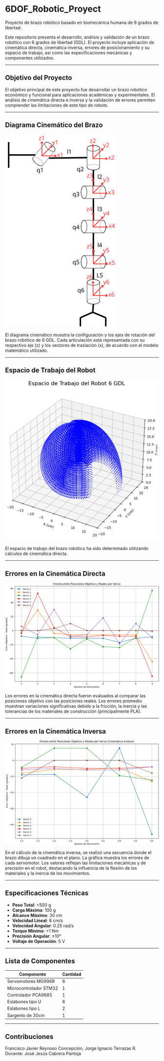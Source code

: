 # 6DOF_Robotic_Proyect
Proyecto de brazo robótico basado en biomecánica humana de 6 grados de libertad.

Este repositorio presenta el desarrollo, análisis y validación de un brazo robótico con 6 grados de libertad (GDL). El proyecto incluye aplicación de cinemática directa, cinemática inversa, errores de posicionamiento y su espacio de trabajo, así como las especificaciones mecánicas y componentes utilizados.

---

## Objetivo del Proyecto

El objetivo principal de este proyecto fue desarrollar un brazo robótico económico y funcional para aplicaciones académicas y experimentales. El análisis de cinemática directa e inversa y la validación de errores permiten comprender las limitaciones de este tipo de robots.

---

## Diagrama Cinemático del Brazo

![Diagrama Cinemático](Diagrama%20cinematico.png)

El diagrama cinemático muestra la configuración y los ejes de rotación del brazo robótico de 6 GDL. Cada articulación está representada con su respectivo eje \(z\) y los vectores de traslación \(x\), de acuerdo con el modelo matemático utilizado.

---

## Espacio de Trabajo del Robot

![Espacio de Trabajo del Robot](Espacio%20de%20trabajo.png)

El espacio de trabajo del brazo robótico ha sido determinado utilizando cálculos de cinemática directa.

---

## Errores en la Cinemática Directa

![Errores Cinemática Directa](Errores%20cinematica%20directa.png)

Los errores en la cinemática directa fueron evaluados al comparar las posiciones objetivo con las posiciones reales. Los errores promedio muestran variaciones significativas debido a la fricción, la inercia y las tolerancias de los materiales de construcción (principalmente PLA).

---

## Errores en la Cinemática Inversa

![Errores Cinemática Inversa](Error%20Cinematica%20Inversa.png)

En el cálculo de la cinemática inversa, se realizó una secuencia donde el brazo dibuja un cuadrado en el plano. La gráfica muestra los errores de cada servomotor. Los valores reflejan las limitaciones mecánicas y de precisión en el robot, destacando la influencia de la flexión de los materiales y la inercia de los movimientos.

---

## Especificaciones Técnicas

- **Peso Total**: <500 g  
- **Carga Máxima**: 100 g  
- **Alcance Máximo**: 30 cm  
- **Velocidad Lineal**: 8 cm/s  
- **Velocidad Angular**: 0.25 rad/s  
- **Torque Mínimo**: >1 Nm  
- **Precisión Angular**: ±10°  
- **Voltaje de Operación**: 5 V  

---

## Lista de Componentes

| Componente                 | Cantidad |
|----------------------------|----------|
| Servomotores MG996R        | 6        |
| Microcontrolador STM32     | 1        |
| Controlador PCA9685        | 1        |
| Eslabones tipo U           | 6        |
| Eslabones tipo L           | 2        |
| Sargento de 30cm           | 1        |

---

## Contribuciones

Francisco Javier Reynoso Concepción, Jorge Ignacio Terrazas R.  
Docente: José Jesús Cabrera Pantoja  
